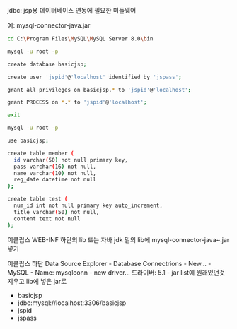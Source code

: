 
jdbc: jsp용 데이터베이스 연동에 필요한 미들웨어

예: mysql-connector-java.jar 

```bash
cd C:\Program Files\MySQL\MySQL Server 8.0\bin

mysql -u root -p

create database basicjsp;

create user 'jspid'@'localhost' identified by 'jspass';

grant all privileges on basicjsp.* to 'jspid'@'localhost';

grant PROCESS on *.* to 'jspid'@'localhost';

exit

mysql -u root -p

use basicjsp;

create table member (
  id varchar(50) not null primary key,
  pass varchar(16) not null,
  name varchar(10) not null,
  reg_date datetime not null
);

create table test (
  num_id int not null primary key auto_increment,
  title varchar(50) not null,
  content text not null
);
```

이클립스 WEB-INF 하단의 lib 또는 자바 jdk 밑의 lib에 mysql-connector-java~.jar 넣기

이클립스 하단 Data Source Explorer - Database Connectrions - New... - MySQL - Name: mysqlconn - new driver... 드라이버: 5.1 - jar list에 원래있던것 지우고 lib에 넣은 jar로


- basicjsp
- jdbc:mysql://localhost:3306/basicjsp
- jspid
- jspass
